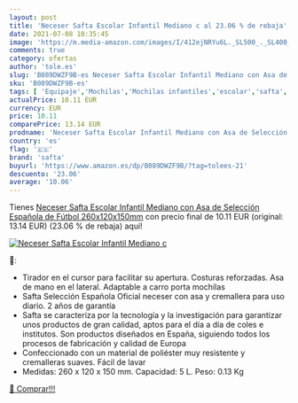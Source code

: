 ```yaml
---
layout: post
title: 'Neceser Safta Escolar Infantil Mediano c al 23.06 % de rebaja'
date: 2021-07-08 10:35:45
image: 'https://m.media-amazon.com/images/I/412ejNRYu6L._SL500_._SL400_.jpg'
comments: true
category: ofertas
author: 'tole.es'
slug: 'B089DWZF9B-es Neceser Safta Escolar Infantil Mediano con Asa de...'
sku: 'B089DWZF9B-es'
tags: [ 'Equipaje','Mochilas','Mochilas infantiles','escolar','safta', ]
actualPrice: 10.11 EUR
currency: EUR
price: 10.11
comparePrice: 13.14 EUR
prodname: 'Neceser Safta Escolar Infantil Mediano con Asa de Selección Española de Fútbol  260x120x150mm'
country: 'es'
flag: '🇪🇸'
brand: 'safta'
buyurl: 'https://www.amazon.es/dp/B089DWZF9B/?tag=tolees-21'
descuento: '23.06'
average: '10.06'
---
```


Tienes [Neceser Safta Escolar Infantil Mediano con Asa de Selección Española de Fútbol  260x120x150mm](https://www.amazon.es/dp/B089DWZF9B/?tag=tolees-21) con precio final de  10.11 EUR (original: 13.14 EUR) (23.06 %  de rebaja) aqui!

[![Neceser Safta Escolar Infantil Mediano c](https://m.media-amazon.com/images/I/412ejNRYu6L._SL500_._SL400_.jpg)](https://www.amazon.es/dp/B089DWZF9B/?tag=tolees-21)

🔎:

- Tirador en el cursor para facilitar su apertura. Costuras reforzadas. Asa de mano en el lateral. Adaptable a carro porta mochilas
- Safta Selección Española Oficial neceser con asa y cremallera para uso diario. 2 años de garantía
- Safta se caracteriza por la tecnología y la investigación para garantizar unos productos de gran calidad, aptos para el día a día de coles e institutos. Son productos diseñados en España, siguiendo todos los procesos de fabricación y calidad de Europa
- Confeccionado con un material de poliéster muy resistente y cremalleras suaves. Fácil de lavar
- Medidas: 260 x 120 x 150 mm. Capacidad: 5 L. Peso: 0.13 Kg

[🛒 Comprar!!!](https://www.amazon.es/dp/B089DWZF9B/?tag=tolees-21)

